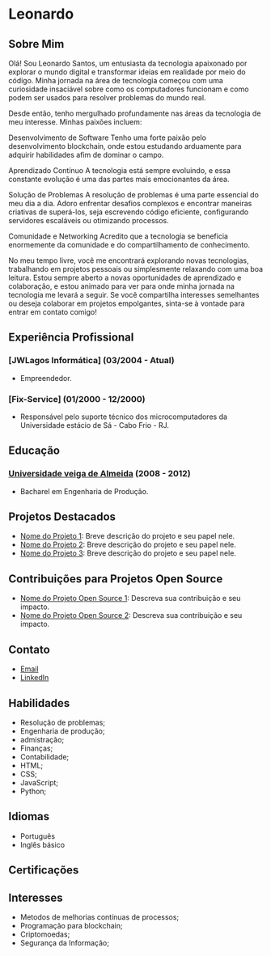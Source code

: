# Leonardo

## Sobre Mim

Olá! Sou Leonardo Santos, um entusiasta da tecnologia apaixonado por explorar o mundo digital e transformar ideias em realidade por meio do código. Minha jornada na área de tecnologia começou com uma curiosidade insaciável sobre como os computadores funcionam e como podem ser usados para resolver problemas do mundo real.

Desde então, tenho mergulhado profundamente nas áreas da tecnologia de meu interesse. Minhas paixões incluem:

Desenvolvimento de Software
Tenho uma forte paixão pelo desenvolvimento blockchain, onde estou estudando arduamente para adquirir habilidades afim de dominar o campo.

Aprendizado Contínuo
A tecnologia está sempre evoluindo, e essa constante evolução é uma das partes mais emocionantes da área.

Solução de Problemas
A resolução de problemas é uma parte essencial do meu dia a dia. Adoro enfrentar desafios complexos e encontrar maneiras criativas de superá-los, seja escrevendo código eficiente, configurando servidores escaláveis ou otimizando processos.

Comunidade e Networking
Acredito que a tecnologia se beneficia enormemente da comunidade e do compartilhamento de conhecimento. 

No meu tempo livre, você me encontrará explorando novas tecnologias, trabalhando em projetos pessoais ou simplesmente relaxando com uma boa leitura. Estou sempre aberto a novas oportunidades de aprendizado e colaboração, e estou animado para ver para onde minha jornada na tecnologia me levará a seguir. Se você compartilha interesses semelhantes ou deseja colaborar em projetos empolgantes, sinta-se à vontade para entrar em contato comigo!

## Experiência Profissional

### [JWLagos Informática] (03/2004 - Atual)
- Empreendedor.

### [Fix-Service] (01/2000 - 12/2000)
- Responsável pelo suporte técnico dos microcomputadores da Universidade estácio de Sá - Cabo Frio - RJ.

## Educação

### [Universidade veiga de Almeida](www.uva.br) (2008 - 2012)
- Bacharel em Engenharia de Produção.


## Projetos Destacados

- [Nome do Projeto 1](URL-do-projeto-1): Breve descrição do projeto e seu papel nele.
- [Nome do Projeto 2](URL-do-projeto-2): Breve descrição do projeto e seu papel nele.
- [Nome do Projeto 3](URL-do-projeto-3): Breve descrição do projeto e seu papel nele.

## Contribuições para Projetos Open Source

- [Nome do Projeto Open Source 1](URL-do-projeto-1): Descreva sua contribuição e seu impacto.
- [Nome do Projeto Open Source 2](URL-do-projeto-2): Descreva sua contribuição e seu impacto.

## Contato

- [Email](livessilva@gmail.com)
- [LinkedIn](www.linkedin.com/in/livessilva)


## Habilidades

- Resolução de problemas;
- Engenharia de produção;
- admistração;
- Finanças;
- Contabilidade;
- HTML;
- CSS;
- JavaScript;
- Python;


## Idiomas

- Português
- Inglês básico

## Certificações



## Interesses

- Metodos de melhorias contínuas de processos;
- Programação para blockchain;
- Criptomoedas;
- Segurança da Informação;
